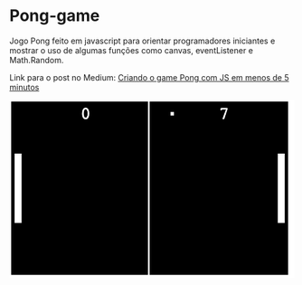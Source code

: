 ﻿# Pong-game

Jogo Pong feito em javascript para orientar programadores iniciantes e mostrar o uso de algumas funções como canvas, eventListener e Math.Random.

Link para o post no Medium: [Criando o game Pong com JS em menos de 5 minutos](https://medium.com/@willyan.dantunes/criando-o-game-pong-com-js-em-menos-de-5-minutos-554d8a97a68d)

![gameScreen](./gamescreen.png)
